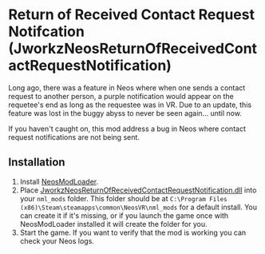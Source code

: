 # Return of Received Contact Request Notifcation (JworkzNeosReturnOfReceivedContactRequestNotification)

Long ago, there was a feature in Neos where when one sends a contact request to another person, a purple notification would appear on the requetee's
end as long as the requestee was in VR. Due to an update, this feature was lost in the buggy abyss to never be seen again... until now.

If you haven't caught on, this mod address a bug in Neos where contact request notifications are not being sent.

## Installation
1. Install [NeosModLoader](https://github.com/stiefeljackal/JworkzNeosReturnOfReceivedContactRequestNotification).
2. Place [JworkzNeosReturnOfReceivedContactRequestNotification.dll](https://github.com/stiefeljackal/JworkzNeosReturnOfReceivedContactRequestNotification/releases/latest/download/JworkzNeosReturnOfReceivedContactRequestNotification.dll) into your `nml_mods` folder. This folder should be at `C:\Program Files (x86)\Steam\steamapps\common\NeosVR\nml_mods` for a default install. You can create it if it's missing, or if you launch the game once with NeosModLoader installed it will create the folder for you.
3. Start the game. If you want to verify that the mod is working you can check your Neos logs.